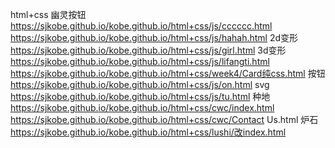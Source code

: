 html+css
幽灵按钮
https://sjkobe.github.io/kobe.github.io/html+css/js/cccccc.html
https://sjkobe.github.io/kobe.github.io/html+css/js/hahah.html
2d变形
https://sjkobe.github.io/kobe.github.io/html+css/js/girl.html
3d变形
https://sjkobe.github.io/kobe.github.io/html+css/js/lifangti.html
https://sjkobe.github.io/kobe.github.io/html+css/week4/Card纯css.html
按钮
https://sjkobe.github.io/kobe.github.io/html+css/js/on.html
svg
https://sjkobe.github.io/kobe.github.io/html+css/js/tu.html
种地
https://sjkobe.github.io/kobe.github.io/html+css/cwc/index.html
https://sjkobe.github.io/kobe.github.io/html+css/cwc/Contact Us.html
炉石
https://sjkobe.github.io/kobe.github.io/html+css/lushi/改index.html
